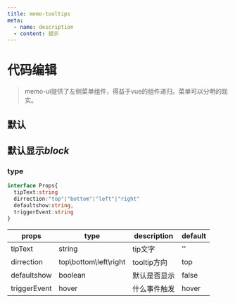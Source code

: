 ```yaml
---
title: memo-tooltips
meta:
  - name: description
  - content: 提示
---
```


# 代码编辑
> memo-ui提供了左侧菜单组件，得益于vue的组件递归。菜单可以分明的现实。
<script setup lang="ts">
  import {demo1,demo2,path} from "./index.ts";
</script>

## 默认
<CodeEditor :filePath="path" :value="demo1"/>

## 默认显示*block*
<CodeEditor :filePath="path" :value="demo2"/>

### type

```ts
interface Props{
  tipText:string
  dirrection:"top"|"bottom"|"left"|"right"
  defaultshow:string,
  triggerEvent:string
}
```
| props        | type                  | description  | default |
| ------------ | --------------------- | ------------ | ------- |
| tipText      | string                | tip文字      | ''      |
| dirrection   | top\bottom\left\right | tooltip方向  | top     |
| defaultshow  | boolean               | 默认是否显示 | false   |
| triggerEvent | hover                 | 什么事件触发 | hover   |
